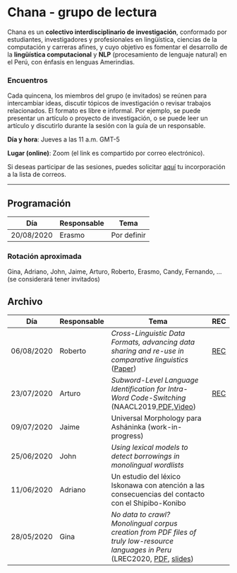 # Chana - grupo de lectura

Chana es un **colectivo interdisciplinario de investigación**, conformado por estudiantes, investigadores y profesionales en lingüística, ciencias de la computación y carreras afines, y cuyo objetivo es fomentar el desarrollo de la **lingüística computacional** y **NLP** (procesamiento de lenguaje natural) en el Perú, con énfasis en lenguas Amerindias.

### Encuentros

Cada quincena, los miembros del grupo (e invitados) se reúnen para intercambiar ideas, discutir tópicos de investigación o revisar trabajos relacionados. El formato es libre e informal. Por ejemplo, se puede presentar un artículo o proyecto de investigación, o se puede leer un artículo y discutirlo durante la sesión con la guía de un responsable.

**Día y hora**: Jueves a las 11 a.m. GMT-5

**Lugar (online)**: Zoom (el link es compartido por correo electrónico).

Si deseas participar de las sesiones, puedes solicitar [aquí](https://groups.google.com/forum/#!forum/lingcomp-nlp-pucp) tu incorporación a la lista de correos. 

---

## Programación

|Día|Responsable|Tema|
| ----------- | ----------- | ----------- |
| 20/08/2020 | Erasmo | Por definir |

### Rotación aproximada

Gina, Adriano, John, Jaime, Arturo, Roberto, Erasmo, Candy, Fernando, … (se considerará tener invitados)


## Archivo

|Día|Responsable|Tema|REC|
| ----------- | ----------- | ----------- |----------- |
|06/08/2020|Roberto|*Cross-Linguistic Data Formats, advancing data sharing and re-use in comparative linguistics* ([Paper](https://www.nature.com/articles/sdata2018205))|[REC](https://drive.google.com/file/d/1M6xwEqEGeVGyIoReymqH6s4fCd6c94U9/view?usp=sharing)|
|23/07/2020|Arturo|*Subword-Level Language Identification for Intra-Word Code-Switching* (NAACL2019,[PDF](https://www.aclweb.org/anthology/N19-1201.pdf),[Video](https://vimeo.com/354264673))|[REC](https://drive.google.com/file/d/1YZO3BebhW_7WwfE2BEA0Y0BOquWsQuKb/view?usp=sharing)|
|09/07/2020|Jaime|Universal Morphology para Asháninka (work-in-progress)||
|25/06/2020|John|*Using lexical models to detect borrowings in monolingual wordlists*||
|11/06/2020|Adriano|Un estudio del léxico Iskonawa con atención a las consecuencias del contacto con el Shipibo-Konibo||
|28/05/2020|Gina |*No data to crawl? Monolingual corpus creation from PDF files of truly low-resource languages in Peru* (LREC2020, [PDF](https://www.aclweb.org/anthology/2020.lrec-1.356/), [slides](https://docs.google.com/presentation/d/1Rpp7eYfC7vnmUPSD1RMi61fh503LzsJIFUEqHD81DS0/edit?usp=sharing))||
